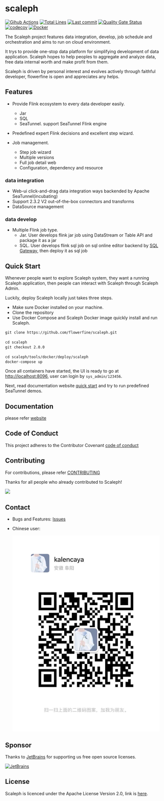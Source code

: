 # scaleph

[![Gihub Actions](https://github.com/flowerfine/scaleph/actions/workflows/ci-maven.yml/badge.svg?branch=master)](https://github.com/flowerfine/scaleph/actions) [![Total Lines](https://tokei.rs/b1/github/flowerfine/scaleph?category=lines)](https://github.com/flowerfine/scaleph) [![Last commit](https://img.shields.io/github/last-commit/flowerfine/scaleph.svg)](https://github.com/flowerfine/scaleph) [![Quality Gate Status](https://sonarcloud.io/api/project_badges/measure?project=flowerfine_scaleph&metric=sqale_rating)](https://sonarcloud.io/dashboard?id=flowerfine_scaleph) [![codecov](https://codecov.io/gh/flowerfine/scaleph/branch/master/graph/badge.svg)](https://codecov.io/gh/flowerfine/scaleph/branch/master) [![Docker](https://img.shields.io/badge/docker-%230db7ed.svg?style=flat&logo=docker&logoColor=white)](https://github.com/orgs/flowerfine/packages?repo_name=scaleph)

The Scaleph project features data integration, develop,  job schedule and orchestration and aims to run on cloud environment. 

It trys to provide one-stop data platform for simplifying development of data application. Scaleph hopes to help peoples to aggregate and analyze data, free data internal worth and make profit from them.

Scaleph is driven by personal interest and evolves actively through faithful developer, flowerfine is open and appreciates any helps.

## Features

* Provide Flink ecosystem to every data developer easily.
  * Jar
  * SQL
  * SeaTunnel. support SeaTunnel Flink engine

* Predefined expert Flink decisions and excellent step wizard.
* Job management.
  * Step job wizard
  * Multiple versions
  * Full job detail web
  * Configuration, dependency and resource

### data integration

* Web-ui click-and-drag data integration ways backended by Apache SeaTunnel(incubating)
*  Support 2.3.2 V2 out-of-the-box connectors and transforms
* DataSource management

### data develop

* Multiple Flink job type.
  * Jar. User develops flink jar job using DataStream or Table API and package it as a jar
  * SQL. User develops flink sql job on sql online editor backend by [SQL Gateway](https://nightlies.apache.org/flink/flink-docs-release-1.18/docs/dev/table/sql-gateway/overview/), then deploy it as sql job

## Quick Start

Whenever people want to explore Scaleph system, they want a running Scaleph application, then people can interact with Scaleph through Scaleph Admin.

Luckily, deploy Scaleph locally just takes three steps.

* Make sure Docker installed on your machine.
* Clone the repository
* Use Docker Compose and Scaleph Docker image quickly install and run Scaleph.

```shell
git clone https://github.com/flowerfine/scaleph.git

cd scaleph
git checkout 2.0.0

cd scaleph/tools/docker/deploy/scaleph
docker-compose up
```

Once all containers have started, the UI is ready to go at [http://localhost:8096](http://localhost:8096/), user can login by `sys_admin/123456`.

Next, read documentation website [quick start](https://flowerfine.github.io/scaleph-repress-site/guide/quick-start/initialize.html) and try to run predefined SeaTunnel demos.

## Documentation

please refer [website](https://flowerfine.github.io/scaleph-repress-site/)

## Code of Conduct

This project adheres to the Contributor Covenant [code of conduct](https://www.contributor-covenant.org/version/2/1/code_of_conduct/)

## Contributing

For contributions, please refer [CONTRIBUTING](https://github.com/flowerfine/scaleph)

Thanks for all people who already contributed to Scaleph!

<a href="https://github.com/flowerfine/scaleph/graphs/contributors">
    <img src="https://contrib.rocks/image?repo=flowerfine/scaleph" /></a>

## Contact

* Bugs and Features: [Issues](https://github.com/flowerfine/scaleph/issues)

* Chinese user:

   ![wechat](docs/image/1581680135004_.pic.jpg)

## Sponsor

Thanks to [JetBrains](https://www.jetbrains.com/?from=scaleph) for supporting us free open source licenses.

[![JetBrains](https://img.alicdn.com/tfs/TB1sSomo.z1gK0jSZLeXXb9kVXa-120-130.svg)](https://www.jetbrains.com/?from=scaleph)

## License

Scaleph is licenced under the Apache License Version 2.0, link is [here](https://www.apache.org/licenses/LICENSE-2.0.txt).